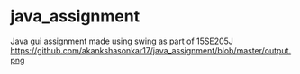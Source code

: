 # java_assignment
Java gui assignment made using swing as part of 15SE205J
https://github.com/akankshasonkar17/java_assignment/blob/master/output.png
